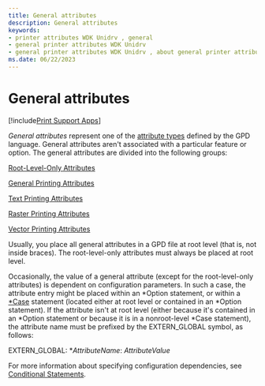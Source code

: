 ```yaml
---
title: General attributes
description: General attributes
keywords:
- printer attributes WDK Unidrv , general
- general printer attributes WDK Unidrv
- general printer attributes WDK Unidrv , about general printer attributes
ms.date: 06/22/2023
---
```


# General attributes

[!include[Print Support Apps](../includes/print-support-apps.md)]

*General attributes* represent one of the [attribute types](attribute-types.md) defined by the GPD language. General attributes aren't associated with a particular feature or option. The general attributes are divided into the following groups:

[Root-Level-Only Attributes](root-level-only-attributes.md)

[General Printing Attributes](general-printing-attributes.md)

[Text Printing Attributes](text-printing-attributes.md)

[Raster Printing Attributes](raster-printing-attributes.md)

[Vector Printing Attributes](vector-printing-attributes.md)

Usually, you place all general attributes in a GPD file at root level (that is, not inside braces). The root-level-only attributes must always be placed at root level.

Occasionally, the value of a general attribute (except for the root-level-only attributes) is dependent on configuration parameters. In such a case, the attribute entry might be placed within an \*Option statement, or within a [\*Case](conditional-statements.md) statement (located either at root level or contained in an \*Option statement). If the attribute isn't at root level (either because it's contained in an \*Option statement or because it is in a nonroot-level \*Case statement), the attribute name must be prefixed by the EXTERN\_GLOBAL symbol, as follows:

EXTERN_GLOBAL: \**AttributeName*: *AttributeValue*

For more information about specifying configuration dependencies, see [Conditional Statements](conditional-statements.md).
